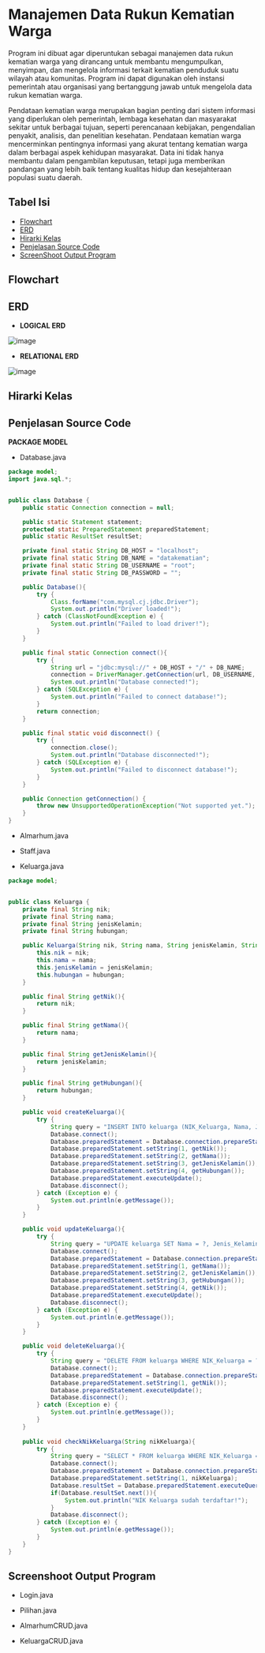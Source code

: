 # Manajemen Data Rukun Kematian Warga

Program ini dibuat agar diperuntukan sebagai manajemen data rukun kematian warga yang dirancang untuk membantu mengumpulkan, menyimpan, dan mengelola informasi terkait kematian penduduk suatu wilayah atau komunitas. Program ini dapat digunakan oleh instansi pemerintah atau organisasi yang bertanggung jawab untuk mengelola data rukun kematian warga.

Pendataan kematian warga merupakan bagian penting dari sistem informasi yang diperlukan oleh pemerintah, lembaga kesehatan dan masyarakat sekitar untuk berbagai tujuan, seperti perencanaan kebijakan, pengendalian penyakit, analisis, dan penelitian kesehatan. Pendataan kematian warga mencerminkan pentingnya informasi yang akurat tentang kematian warga dalam berbagai aspek kehidupan masyarakat. Data ini tidak hanya membantu dalam pengambilan keputusan, tetapi juga memberikan pandangan yang lebih baik tentang kualitas hidup dan kesejahteraan populasi suatu daerah. 

## Tabel Isi

- [Flowchart](#flowchart)
- [ERD](#erd)
- [Hirarki Kelas](#hirarki-kelas)
- [Penjelasan Source Code](#penjelasan-source-code)
- [ScreenShoot Output Program](#screenshoot-output-program)

## Flowchart

## ERD
- **LOGICAL ERD**

![image](https://github.com/DyanHarden/PBO-PA-RKM/assets/94899238/9724da8c-abd3-44be-ae2d-329b4909c5ae)

- **RELATIONAL ERD**

![image](https://github.com/DyanHarden/PBO-PA-RKM/assets/94899238/e595c8fb-61ea-486d-953b-65b1f166e24e)



## Hirarki Kelas

## Penjelasan Source Code

**PACKAGE MODEL**
- Database.java
```java
package model;
import java.sql.*;


public class Database {
    public static Connection connection = null;

    public static Statement statement;
    protected static PreparedStatement preparedStatement;
    public static ResultSet resultSet;

    private final static String DB_HOST = "localhost";
    private final static String DB_NAME = "datakematian";
    private final static String DB_USERNAME = "root";
    private final static String DB_PASSWORD = "";

    public Database(){
        try {
            Class.forName("com.mysql.cj.jdbc.Driver");
            System.out.println("Driver loaded!");
        } catch (ClassNotFoundException e) {
            System.out.println("Failed to load driver!");
        }
    }

    public final static Connection connect(){
        try {
            String url = "jdbc:mysql://" + DB_HOST + "/" + DB_NAME;
            connection = DriverManager.getConnection(url, DB_USERNAME, DB_PASSWORD);
            System.out.println("Database connected!");
        } catch (SQLException e) {
            System.out.println("Failed to connect database!");
        }
        return connection;
    }

    public final static void disconnect() {
        try {
            connection.close();
            System.out.println("Database disconnected!");
        } catch (SQLException e) {
            System.out.println("Failed to disconnect database!");
        }
    }

    public Connection getConnection() {
        throw new UnsupportedOperationException("Not supported yet."); // Generated from nbfs://nbhost/SystemFileSystem/Templates/Classes/Code/GeneratedMethodBody
    }
}

```

- Almarhum.java
  
- Staff.java

- Keluarga.java
```java
package model;


public class Keluarga {
    private final String nik;
    private final String nama;
    private final String jenisKelamin;
    private final String hubungan;

    public Keluarga(String nik, String nama, String jenisKelamin, String hubungan){
        this.nik = nik;
        this.nama = nama;
        this.jenisKelamin = jenisKelamin;
        this.hubungan = hubungan;
    }

    public final String getNik(){
        return nik;
    }

    public final String getNama(){
        return nama;
    }

    public final String getJenisKelamin(){
        return jenisKelamin;
    }

    public final String getHubungan(){
        return hubungan;
    }

    public void createKeluarga(){
        try {
            String query = "INSERT INTO keluarga (NIK_Keluarga, Nama, Jenis_Kelamin, Hubungan_dengan_Almarhum) VALUES (?, ?, ?, ?)";
            Database.connect();
            Database.preparedStatement = Database.connection.prepareStatement(query);
            Database.preparedStatement.setString(1, getNik());
            Database.preparedStatement.setString(2, getNama());
            Database.preparedStatement.setString(3, getJenisKelamin());
            Database.preparedStatement.setString(4, getHubungan());
            Database.preparedStatement.executeUpdate();
            Database.disconnect();
        } catch (Exception e) {
            System.out.println(e.getMessage());
        }
    }

    public void updateKeluarga(){
        try {
            String query = "UPDATE keluarga SET Nama = ?, Jenis_Kelamin = ?, Hubungan_dengan_almarhum = ? WHERE NIK_Keluarga = ?";
            Database.connect();
            Database.preparedStatement = Database.connection.prepareStatement(query);
            Database.preparedStatement.setString(1, getNama());
            Database.preparedStatement.setString(2, getJenisKelamin());
            Database.preparedStatement.setString(3, getHubungan());
            Database.preparedStatement.setString(4, getNik());
            Database.preparedStatement.executeUpdate();
            Database.disconnect();
        } catch (Exception e) {
            System.out.println(e.getMessage());
        }
    }

    public void deleteKeluarga(){
        try {
            String query = "DELETE FROM keluarga WHERE NIK_Keluarga = ?";
            Database.connect();
            Database.preparedStatement = Database.connection.prepareStatement(query);
            Database.preparedStatement.setString(1, getNik());
            Database.preparedStatement.executeUpdate();
            Database.disconnect();
        } catch (Exception e) {
            System.out.println(e.getMessage());
        }
    }
    
    public void checkNikKeluarga(String nikKeluarga){
        try {
            String query = "SELECT * FROM keluarga WHERE NIK_Keluarga = ?";
            Database.connect();
            Database.preparedStatement = Database.connection.prepareStatement(query);
            Database.preparedStatement.setString(1, nikKeluarga);
            Database.resultSet = Database.preparedStatement.executeQuery();
            if(Database.resultSet.next()){
                System.out.println("NIK Keluarga sudah terdaftar!");
            }
            Database.disconnect();
        } catch (Exception e) {
            System.out.println(e.getMessage());
        }
    }
}

```


## Screenshoot Output Program

- Login.java
  
- Pilihan.java

- AlmarhumCRUD.java

- KeluargaCRUD.java
